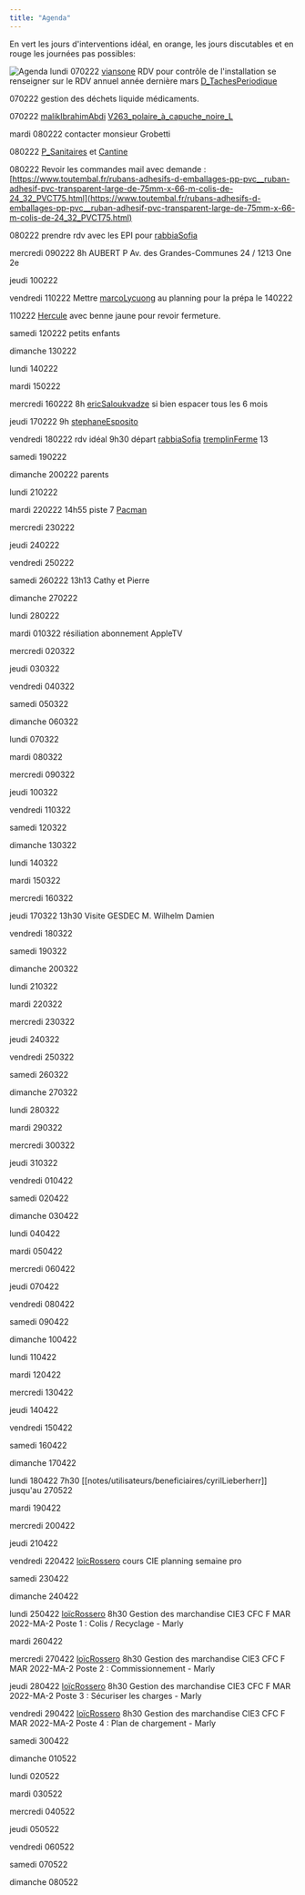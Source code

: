 ```yaml
---
title: "Agenda"
---
```

En vert les jours d'interventions idéal, en orange, les jours discutables et en rouge les journées pas possibles:

![Agenda](/notes/pieces_jointes/images/planning.jpg)
lundi 
070222 [viansone](notes/utilisateurs/fournisseurs/viansone.md) RDV pour contrôle de l'installation se renseigner sur le RDV annuel année dernière mars [D_TachesPeriodique](notes/departements/D_TachesPeriodique.md)

070222 gestion des déchets liquide médicaments.

070222 [malikIbrahimAbdi](notes/utilisateurs/beneficiaires/malikIbrahimAbdi.md) [V263_polaire_à_capuche_noire_L](notes/equipements/vetements/V263_polaire_à_capuche_noire_L.md)

mardi 
080222 contacter monsieur Grobetti

080222 [P_Sanitaires](notes/nettoyage/P_Sanitaires.md) et [Cantine](notes/formation/Cantine.md)

080222 Revoir les commandes mail avec demande : [](https://www.toutembal.fr/rubans-adhesifs-d-emballages-pp-pvc__ruban-adhesif-pvc-transparent-large-de-75mm-x-66-m-colis-de-24_32_PVCT75.html)[https://www.toutembal.fr/rubans-adhesifs-d-emballages-pp-pvc__ruban-adhesif-pvc-transparent-large-de-75mm-x-66-m-colis-de-24_32_PVCT75.html](https://www.toutembal.fr/rubans-adhesifs-d-emballages-pp-pvc__ruban-adhesif-pvc-transparent-large-de-75mm-x-66-m-colis-de-24_32_PVCT75.html)

080222 prendre rdv avec les EPI pour [rabbiaSofia](notes/utilisateurs/rabbiaSofia.md)

mercredi 
090222 8h AUBERT P Av. des Grandes-Communes 24 / 1213 One 2e

jeudi 
100222

vendredi 
110222  Mettre [marcoLycuong](notes/utilisateurs/beneficiaires/marcoLycuong.md) au planning pour la prépa le 140222

110222 [Hercule](notes/equipements/vehicules/Hercule.md) avec benne jaune pour revoir fermeture.

samedi 
120222 petits enfants 

dimanche 
130222

lundi 
140222

mardi 
150222

mercredi 
160222 8h [ericSaloukvadze](notes/utilisateurs/beneficiaires/ericSaloukvadze.md) si bien espacer tous les 6 mois

jeudi 
170222 9h [stephaneEsposito](stephaneEsposito.md) 

vendredi 
180222 rdv idéal 9h30 départ [rabbiaSofia](notes/utilisateurs/rabbiaSofia.md) [tremplinFerme](tremplinFerme) 13

samedi 
190222

dimanche 
200222 parents

lundi 
210222

mardi 
220222 14h55 piste 7 [Pacman](notes/equipements/vehicules/Pacman.md)

mercredi 
230222

jeudi 
240222

vendredi 
250222

samedi 
260222 13h13 Cathy et Pierre

dimanche 
270222

lundi 
280222

mardi 
010322 résiliation abonnement AppleTV

mercredi 
020322

jeudi 
030322

vendredi 
040322

samedi 
050322

dimanche 
060322

lundi 
070322

mardi 
080322

mercredi 
090322

jeudi 
100322

vendredi 
110322

samedi 
120322

dimanche 
130322

lundi 
140322

mardi 
150322

mercredi 
160322

jeudi 
170322 13h30 Visite GESDEC M. Wilhelm Damien 

vendredi 
180322

samedi 
190322

dimanche 
200322

lundi 
210322

mardi 
220322

mercredi 
230322

jeudi 
240322

vendredi 
250322

samedi 
260322

dimanche 
270322

lundi 
280322

mardi 
290322

mercredi 
300322

jeudi 
310322

vendredi 
010422

samedi 
020422

dimanche 
030422

lundi 
040422

mardi 
050422

mercredi 
060422

jeudi 
070422

vendredi 
080422

samedi 
090422

dimanche 
100422

lundi 
110422

mardi 
120422

mercredi 
130422

jeudi 
140422

vendredi 
150422

samedi 
160422

dimanche 
170422

lundi 
180422 7h30 [[notes/utilisateurs/beneficiaires/cyrilLieberherr]] jusqu'au 270522

mardi 
190422

mercredi 
200422

jeudi 
210422

vendredi 
220422 [loïcRossero](notes/utilisateurs/beneficiaires/loïcRossero.md) cours CIE planning semaine pro

samedi 
230422

dimanche 
240422

lundi 
250422 [loïcRossero](notes/utilisateurs/beneficiaires/loïcRossero.md) 8h30 Gestion des marchandise CIE3 CFC F MAR 2022-MA-2 Poste 1 : Colis / Recyclage - Marly

mardi 
260422

mercredi 
270422 [loïcRossero](notes/utilisateurs/beneficiaires/loïcRossero.md) 8h30 Gestion des marchandise CIE3 CFC F MAR 2022-MA-2 Poste 2 : Commissionnement - Marly

jeudi 
280422 [loïcRossero](notes/utilisateurs/beneficiaires/loïcRossero.md) 8h30 Gestion des marchandise CIE3 CFC F MAR 2022-MA-2 Poste 3 : Sécuriser les charges - Marly

vendredi 
290422 [loïcRossero](notes/utilisateurs/beneficiaires/loïcRossero.md) 8h30 Gestion des marchandise CIE3 CFC F MAR 2022-MA-2 Poste 4 : Plan de chargement - Marly

samedi 
300422

dimanche 
010522

lundi 
020522

mardi 
030522

mercredi 
040522

jeudi 
050522

vendredi 
060522

samedi 
070522

dimanche 
080522